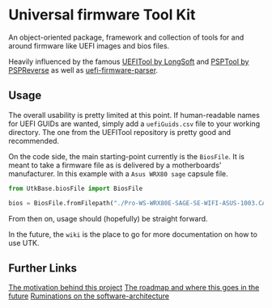# Universal firmware Tool Kit

An object-oriented package, framework and collection of tools for and around firmware like UEFI images and bios files. 

Heavily influenced by the famous [UEFITool by LongSoft](https://github.com/LongSoft/UEFITool "UEFITool Github repo") and
[PSPTool by PSPReverse](https://github.com/PSPReverse/PSPTool "PSPTool Github repo") as well as [uefi-firmware-parser](https://github.com/theopolis/uefi-firmware-parser "Github repo").


## Usage

The overall usability is pretty limited at this point.
If human-readable names for UEFI GUIDs are wanted, simply add a `uefiGuids.csv` file to your working directory.
The one from the UEFITool repository is pretty good and recommended.

On the code side, the main starting-point currently is the `BiosFile`.
It is meant to take a firmware file as is delivered by a motherboards' manufacturer.
In this example with a `Asus WRX80 sage` capsule file.

```python
from UtkBase.biosFile import BiosFile

bios = BiosFile.fromFilepath("./Pro-WS-WRX80E-SAGE-SE-WIFI-ASUS-1003.CAP")
```

From then on, usage should (hopefully) be straight forward.

In the future, the `wiki` is the place to go for more documentation on how to use UTK.

## Further Links

[The motivation behind this project](./motivation.md)
[The roadmap and where this goes in the future](./roadmap.md)
[Ruminations on the software-architecture](./architecture.md)
